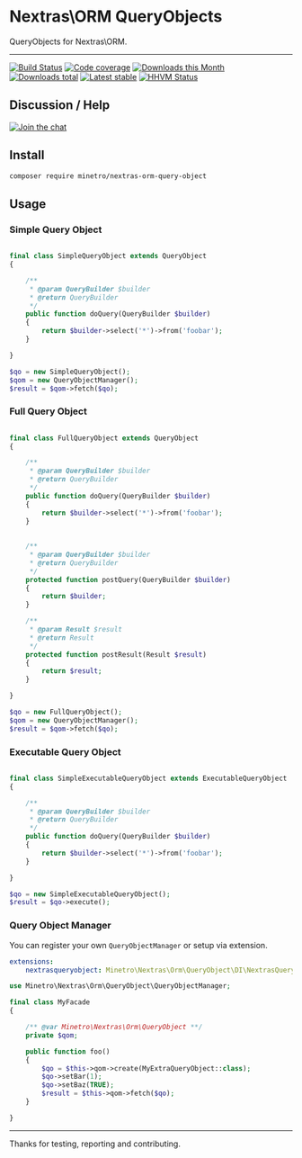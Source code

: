 # Nextras\ORM QueryObjects

QueryObjects for Nextras\ORM.

-----

[![Build Status](https://img.shields.io/travis/minetro/nextras-orm-query-object.svg?style=flat-square)](https://travis-ci.org/minetro/nextras-orm-query-object)
[![Code coverage](https://img.shields.io/coveralls/minetro/nextras-orm-query-object.svg?style=flat-square)](https://coveralls.io/r/minetro/nextras-orm-query-object)
[![Downloads this Month](https://img.shields.io/packagist/dm/minetro/nextras-orm-query-object.svg?style=flat-square)](https://packagist.org/packages/minetro/nextras-orm-query-object)
[![Downloads total](https://img.shields.io/packagist/dt/minetro/nextras-orm-query-object.svg?style=flat-square)](https://packagist.org/packages/minetro/nextras-orm-query-object)
[![Latest stable](https://img.shields.io/packagist/v/minetro/nextras-orm-query-object.svg?style=flat-square)](https://packagist.org/packages/minetro/nextras-orm-query-object)
[![HHVM Status](https://img.shields.io/hhvm/minetro/nextras-orm-query-object.svg?style=flat-square)](http://hhvm.h4cc.de/package/minetro/nextras-orm-query-object)

## Discussion / Help

[![Join the chat](https://img.shields.io/gitter/room/minetro/nette.svg?style=flat-square)](https://gitter.im/minetro/nette?utm_source=badge&utm_medium=badge&utm_campaign=pr-badge&utm_content=badge)

## Install

```sh
composer require minetro/nextras-orm-query-object
```

## Usage

### Simple Query Object

```php

final class SimpleQueryObject extends QueryObject
{

    /**
     * @param QueryBuilder $builder
     * @return QueryBuilder
     */
    public function doQuery(QueryBuilder $builder)
    {
        return $builder->select('*')->from('foobar');
    }

}
```

```php
$qo = new SimpleQueryObject();
$qom = new QueryObjectManager();
$result = $qom->fetch($qo);
```

### Full Query Object

```php

final class FullQueryObject extends QueryObject
{

    /**
     * @param QueryBuilder $builder
     * @return QueryBuilder
     */
    public function doQuery(QueryBuilder $builder)
    {
        return $builder->select('*')->from('foobar');
    }
    
    
    /**
     * @param QueryBuilder $builder
     * @return QueryBuilder
     */
    protected function postQuery(QueryBuilder $builder)
    {
        return $builder;
    }

    /**
     * @param Result $result
     * @return Result
     */
    protected function postResult(Result $result)
    {
        return $result;
    }

}
```

```php
$qo = new FullQueryObject();
$qom = new QueryObjectManager();
$result = $qom->fetch($qo);
```

### Executable Query Object

```php

final class SimpleExecutableQueryObject extends ExecutableQueryObject
{

    /**
     * @param QueryBuilder $builder
     * @return QueryBuilder
     */
    public function doQuery(QueryBuilder $builder)
    {
        return $builder->select('*')->from('foobar');
    }

}
```

```php
$qo = new SimpleExecutableQueryObject();
$result = $qo->execute();
```

### Query Object Manager

You can register your own `QueryObjectManager` or setup via extension.

```yaml
extensions:
    nextrasqueryobject: Minetro\Nextras\Orm\QueryObject\DI\NextrasQueryObjectExtension
```

```php
use Minetro\Nextras\Orm\QueryObject\QueryObjectManager;

final class MyFacade
{

    /** @var Minetro\Nextras\Orm\QueryObject **/
    private $qom;

    public function foo()
    {
        $qo = $this->qom->create(MyExtraQueryObject::class);
        $qo->setBar(1);
        $qo->setBaz(TRUE);
        $result = $this->qom->fetch($qo);
    }

}
```

-----

Thanks for testing, reporting and contributing.
